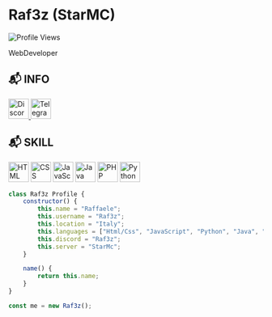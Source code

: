 # Raf3z (StarMC) 
![Profile Views](https://komarev.com/ghpvc/?username=Raffreddat0&color=blue)

WebDeveloper 

## 📬 INFO
<p align="left">
  <a href="https://discordapp.com/users/raffreddat0">
    <img src="https://img.icons8.com/color/48/000000/discord-new-logo.png" alt="Discord" height="40"/>
  </a>
  <a href="https://t.me/raffreddat0">
    <img src="https://img.icons8.com/color/48/000000/telegram-app.png" alt="Telegram" height="40"/>
  </a>
</p>

## 📬 SKILL
<p align="left">
  <img src="https://logodownload.org/wp-content/uploads/2016/10/html5-logo-1.png" alt="HTML" height="40" />
  <img src="https://logodownload.org/wp-content/uploads/2017/04/css-3-logo.png" alt="CSS" height="40" />
  <img src="https://cdn.jsdelivr.net/gh/devicons/devicon/icons/javascript/javascript-original.svg" alt="JavaScript" height="40" />
  <img src="https://upload.wikimedia.org/wikipedia/en/3/30/Java_programming_language_logo.svg" alt="Java" height="40" />
  <img src="https://pngimg.com/uploads/php/php_PNG50.png" alt="PHP" height="40" />
  <img src="https://brandslogos.com/wp-content/uploads/images/large/python-logo.png" alt="Python" height="40" />
</p>

```javascript
class Raf3z Profile {
    constructor() {
        this.name = "Raffaele";
        this.username = "Raf3z";
        this.location = "Italy";
        this.languages = ["Html/Css", "JavaScript", "Python", "Java", "PHP"];
        this.discord = "Raf3z";
        this.server = "StarMc";
    }

    name() {
        return this.name;
    }
}

const me = new Raf3z();
